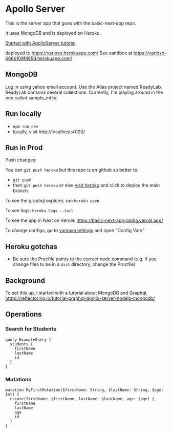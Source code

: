 # Apollo Server

This is the server app that goes with the basic-next-app repo.

It uses MongoDB and is deployed on Heroku.

[Started with ApolloServer tutorial](https://www.apollographql.com/docs/apollo-server/getting-started/).

deployed to https://varioso.herokuapp.com/
See sandbox at https://varioso-668b109fd65d.herokuapp.com/

## MongoDB

Log in using yahoo email account.
Use the Atlas project named ReadyLab.
ReadyLab contains several collections.
Currently, I'm playing around in the one called sample_mflix.

## Run locally

- `npm run dev`
- locally, visit http://localhost:4000/

## Run in Prod

Push changes:

You can `git push heroku` but this repo is on github so better to:

- `git push`
- then `git push heroku` or else [visit heroku](https://dashboard.heroku.com/apps/varioso/deploy/github) and click to deploy the main branch.

To see the graphql explorer, run `heroku open`

To see logs: `heroku logs --tail`

To see the app in Next on Vercel: https://basic-next-app-alpha.vercel.app/

To change configs, go to [varioso/settings](https://dashboard.heroku.com/apps/varioso/settings) and open "Config Vars"

## Heroku gotchas

- Be sure the Procfile points to the correct node command (e.g. if you change files to be in a `dist` directory, change the Procfile)

## Background

To set this up, I started with a tutorial about MongoDB and Graphql, https://reflectoring.io/tutorial-graphql-apollo-server-nodejs-mongodb/

## Operations

### Search for Students

```
query ExampleQuery {
  students {
    firstName
    lastName
    id
  }
}
```

### Mutations

```
mutation MyFirstMutation($firstName: String, $lastName: String, $age: Int) {
  create(firstName: $firstName, lastName: $lastName, age: $age) {
    firstName
    lastName
    age
    id
  }
}
```
